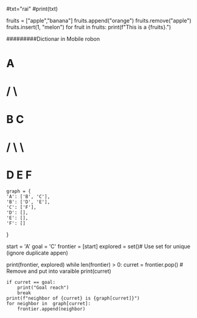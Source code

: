 #txt="rai"
#print(txt)

fruits = ["apple","banana"]
fruits.append("orange")
fruits.remove("apple")
fruits.insert(1, "melon")
for fruit in fruits:
    print(f"This is a {fruits}.")











#########Dictionar  in Mobile robon
   #      A
   #     / \
   #     B  C
   #    / \  \
   #   D   E  F
    graph = {
    'A': ['B', 'C'],
    'B': ['D', 'E'],
    'C': ['F'],
    'D': [],
    'E': [],
    'F': []
}

start = 'A'
goal = 'C'
frontier = [start]
explored = set()#  Use set for unique (ignore duplicate appen)

print(frontier, explored)
while len(frontier) > 0:
    curret = frontier.pop() # Remove and put into varaible
    print(curret)

    if curret == goal:
        print("Goal reach")
        break
    print(f"neighbor of {curret} is {graph[curret]}")
    for neighbor in  graph[curret]: 
        frontier.append(neighbor)
